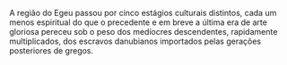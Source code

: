 ﻿A região do Egeu passou por cinco estágios culturais distintos, cada um menos espiritual do que o precedente e em breve a última era de arte gloriosa pereceu sob o peso dos medíocres descendentes, rapidamente multiplicados, dos escravos danubianos importados pelas gerações posteriores de gregos.